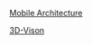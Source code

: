 [Mobile Architecture](https://github.com/huayong/dl-vision-papers/tree/master/light-archs)

[3D-Vison](https://github.com/huayong/dl-vision-papers/tree/master/3d-vision)